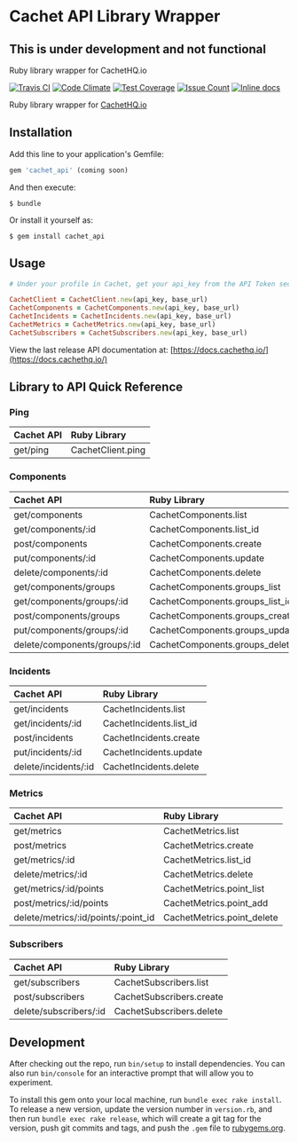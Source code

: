 # Cachet API Library Wrapper
## This is under development and not functional
Ruby library wrapper for CachetHQ.io

[![Travis CI](https://travis-ci.org/TheFynx/cachet_api.svg)](https://travis-ci.org/TheFynx/cachet_api) [![Code Climate](https://codeclimate.com/github/TheFynx/cachet_api/badges/gpa.svg)](https://codeclimate.com/github/TheFynx/cachet_api) [![Test Coverage](https://codeclimate.com/github/TheFynx/cachet_api/badges/coverage.svg)](https://codeclimate.com/github/TheFynx/cachet_api/coverage) [![Issue Count](https://codeclimate.com/github/TheFynx/cachet_api/badges/issue_count.svg)](https://codeclimate.com/github/TheFynx/cachet_api) [![Inline docs](http://inch-ci.org/github/thefynx/cachet_api.svg?branch=master)](http://inch-ci.org/github/thefynx/cachet_api)

Ruby library wrapper for [CachetHQ.io](https://cachethq.io)

## Installation
Add this line to your application's Gemfile:

```ruby
gem 'cachet_api' (coming soon)
```

And then execute:

```
$ bundle
```

Or install it yourself as:

```
$ gem install cachet_api
```

## Usage

```ruby
# Under your profile in Cachet, get your api_key from the API Token section. Base url is https://demo.cachethq.io/api/v1/ or https://cachet.yourdomain.com/api/v1/

CachetClient = CachetClient.new(api_key, base_url)
CachetComponents = CachetComponents.new(api_key, base_url)
CachetIncidents = CachetIncidents.new(api_key, base_url)
CachetMetrics = CachetMetrics.new(api_key, base_url)
CachetSubscribers = CachetSubscribers.new(api_key, base_url)
```

View the last release API documentation at: [https://docs.cachethq.io/](https://docs.cachethq.io/)

## Library to API Quick Reference
### Ping

Cachet API | Ruby Library
:--------- | :----------------
get/ping   | CachetClient.ping

### Components

Cachet API                   | Ruby Library
:--------------------------- | :------------------------------
get/components               | CachetComponents.list
get/components/:id           | CachetComponents.list_id
post/components              | CachetComponents.create
put/components/:id           | CachetComponents.update
delete/components/:id        | CachetComponents.delete
get/components/groups        | CachetComponents.groups_list
get/components/groups/:id    | CachetComponents.groups_list_id
post/components/groups       | CachetComponents.groups_create
put/components/groups/:id    | CachetComponents.groups_update
delete/components/groups/:id | CachetComponents.groups_delete

### Incidents

Cachet API           | Ruby Library
:------------------- | :----------------------
get/incidents        | CachetIncidents.list
get/incidents/:id    | CachetIncidents.list_id
post/incidents       | CachetIncidents.create
put/incidents/:id    | CachetIncidents.update
delete/incidents/:id | CachetIncidents.delete

### Metrics

Cachet API                          | Ruby Library
:---------------------------------- | :-------------------------
get/metrics                         | CachetMetrics.list
post/metrics                        | CachetMetrics.create
get/metrics/:id                     | CachetMetrics.list_id
delete/metrics/:id                  | CachetMetrics.delete
get/metrics/:id/points              | CachetMetrics.point_list
post/metrics/:id/points             | CachetMetrics.point_add
delete/metrics/:id/points/:point_id | CachetMetrics.point_delete

### Subscribers

Cachet API             | Ruby Library
:--------------------- | :-----------------------
get/subscribers        | CachetSubscribers.list
post/subscribers       | CachetSubscribers.create
delete/subscribers/:id | CachetSubscribers.delete

## Development
After checking out the repo, run `bin/setup` to install dependencies. You can also run `bin/console` for an interactive prompt that will allow you to experiment.

To install this gem onto your local machine, run `bundle exec rake install`. To release a new version, update the version number in `version.rb`, and then run `bundle exec rake release`, which will create a git tag for the version, push git commits and tags, and push the `.gem` file to [rubygems.org](https://rubygems.org).
